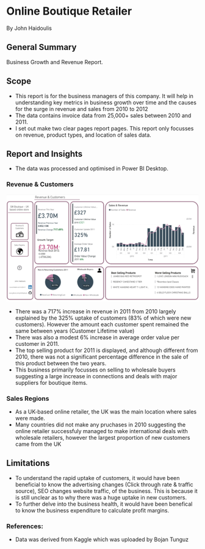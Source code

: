 # Online Boutique Retailer

By John Haidoulis

## General Summary

Business Growth and Revenue Report.

## Scope

* This report is for the business managers of this company. It will help in understanding key metrics in business growth over time and the causes for the surge in revenue and sales from 2010 to 2012
* The data contains invoice data from 25,000+ sales between 2010 and 2011.
* I set out make two clear pages report pages. This report only focusses on revenue, product types, and location of sales data.

## Report and Insights

* The data was processed and optimised in Power BI Desktop.

### Revenue & Customers

![Revenue & Customers](Report1.jpg)

* There was a 717% increase in revenue in 2011 from 2010 largely explained by the 325% uptake of customers (83% of which were new customers). However the amount each customer spent remained the same between years (Customer Lifetime value)
* There was also a modest 6% increase in average order value per customer in 2011.
* The top selling product for 2011 is displayed, and although different from 2010, there was not a significant percentage difference in the sale of this product between the two years. 
* This business primarily focusses on selling to wholesale buyers suggesting a large increase in connections and deals with major suppliers for boutique items.

### Sales Regions
* As a UK-based online retailer, the UK was the main location where sales were made.
* Many countries did not make any pruchases in 2010 suggesting the online retailer successfuly managed to make international deals with wholesale retailers, however the largest proportion of new customers came from the UK


## Limitations

* To understand the rapid uptake of customers, it would have been beneficial to know the advertising changes (Click through rate & traffic source), SEO changes website traffic, of the business. This is because it is still unclear as to why there was a huge uptake in new customers.
* To further delve into the business health, it would have been benefical to know the business expenditure to calculate profit margins.


### References:

* Data was derived from Kaggle which was uploaded by Bojan Tunguz

